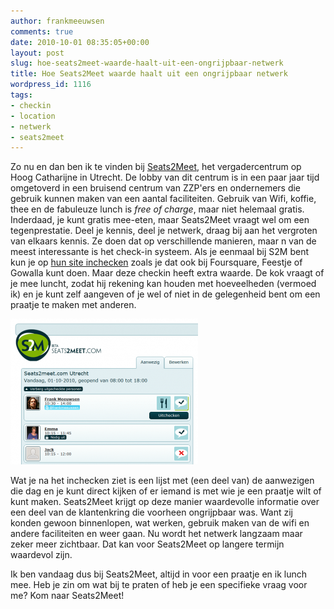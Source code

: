 ```yaml
---
author: frankmeeuwsen
comments: true
date: 2010-10-01 08:35:05+00:00
layout: post
slug: hoe-seats2meet-waarde-haalt-uit-een-ongrijpbaar-netwerk
title: Hoe Seats2Meet waarde haalt uit een ongrijpbaar netwerk
wordpress_id: 1116
tags:
- checkin
- location
- netwerk
- seats2meet
---
```


Zo nu en dan ben ik te vinden bij [Seats2Meet](http://www.seats2meet.com), het vergadercentrum op Hoog Catharijne in Utrecht. De lobby van dit centrum is in een paar jaar tijd omgetoverd in een bruisend centrum van ZZP'ers en ondernemers die gebruik kunnen maken van een aantal faciliteiten. Gebruik van Wifi, koffie, thee en de fabuleuze lunch is _free of charge_, maar niet helemaal gratis. Inderdaad, je kunt gratis mee-eten, maar Seats2Meet vraagt wel om een tegenprestatie. Deel je kennis, deel je netwerk, draag bij aan het vergroten van elkaars kennis. Ze doen dat op verschillende manieren, maar n van de meest interessante is het check-in systeem. Als je eenmaal bij S2M bent kun je op [hun site inchecken](http://checkin.seats2meet.com/) zoals je dat ook bij Foursquare, Feestje of Gowalla kunt doen. Maar deze checkin heeft extra waarde. De kok vraagt of je mee luncht, zodat hij rekening kan houden met hoeveelheden (vermoed ik) en je kunt zelf aangeven of je wel of niet in de gelegenheid bent om een praatje te maken met anderen.

![](../images/uploadimages/checkin-300x233.png)

Wat je na het inchecken ziet is een lijst met (een deel van) de aanwezigen die dag en je kunt direct kijken of er iemand is met wie je een praatje wilt of kunt maken. Seats2Meet krijgt op deze manier waardevolle informatie over een deel van de klantenkring die voorheen ongrijpbaar was. Want zij konden gewoon binnenlopen, wat werken, gebruik maken van de wifi en andere faciliteiten en weer gaan. Nu wordt het netwerk langzaam maar zeker meer zichtbaar. Dat kan voor Seats2Meet op langere termijn waardevol zijn.

Ik ben vandaag dus bij Seats2Meet, altijd in voor een praatje en ik lunch mee. Heb je zin om wat bij te praten of heb je een specifieke vraag voor me? Kom naar Seats2Meet!
